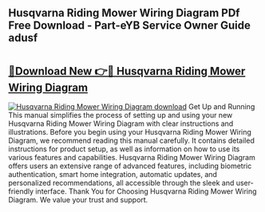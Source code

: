 ## Husqvarna Riding Mower Wiring Diagram PDf Free Download - Part-eYB Service Owner Guide adusf

# <h2><a href="http://dfjdps.blite.top/?on=Husqvarna+Riding+Mower+Wiring+Diagram">🔗Download New 👉🔴 Husqvarna Riding Mower Wiring Diagram</a></h2>

[![Husqvarna Riding Mower Wiring Diagram download](https://i.imgur.com/lujVjoI.png)](http://dfjdps.blite.top/?on=Husqvarna+Riding+Mower+Wiring+Diagram)
Get Up and Running This manual simplifies the process of setting up and using your new Husqvarna Riding Mower Wiring Diagram with clear instructions and illustrations. Before you begin using your Husqvarna Riding Mower Wiring Diagram, we recommend reading this manual carefully. It contains detailed instructions for product setup, as well as information on how to use its various features and capabilities. Husqvarna Riding Mower Wiring Diagram offers users an extensive range of advanced features, including biometric authentication, smart home integration, automatic updates, and personalized recommendations, all accessible through the sleek and user-friendly interface. Thank You for Choosing Husqvarna Riding Mower Wiring Diagram. We value your trust and support.
